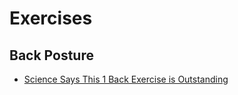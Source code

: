 # Exercises

## Back Posture

- [Science Says This 1 Back Exercise is Outstanding](https://www.youtube.com/watch?v=lXQ2V0XfI_M)
